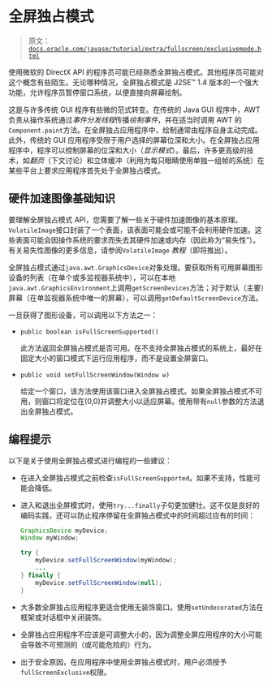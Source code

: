 # 全屏独占模式

> 原文：[`docs.oracle.com/javase/tutorial/extra/fullscreen/exclusivemode.html`](https://docs.oracle.com/javase/tutorial/extra/fullscreen/exclusivemode.html)

使用微软的 DirectX API 的程序员可能已经熟悉全屏独占模式。其他程序员可能对这个概念有些陌生。无论哪种情况，全屏独占模式是 J2SE™ 1.4 版本的一个强大功能，允许程序员暂停窗口系统，以便直接向屏幕绘制。

这是与许多传统 GUI 程序有些微的范式转变。在传统的 Java GUI 程序中，AWT 负责从操作系统通过*事件分发线程*传播*绘制事件*，并在适当时调用 AWT 的`Component.paint`方法。在全屏独占应用程序中，绘制通常由程序自身主动完成。此外，传统的 GUI 应用程序受限于用户选择的屏幕位深和大小。在全屏独占应用程序中，程序可以控制屏幕的位深和大小（*显示模式*）。最后，许多更高级的技术，如*翻页*（下文讨论）和立体缓冲（利用为每只眼睛使用单独一组帧的系统）在某些平台上要求应用程序首先处于全屏独占模式。

## 硬件加速图像基础知识

要理解全屏独占模式 API，您需要了解一些关于硬件加速图像的基本原理。`VolatileImage`接口封装了一个表面，该表面可能会或可能不会利用硬件加速。这些表面可能会因操作系统的要求而失去其硬件加速或内存（因此称为“易失性”）。有关易失性图像的更多信息，请参阅`VolatileImage` *教程*（即将推出）。

全屏独占模式通过`java.awt.GraphicsDevice`对象处理。要获取所有可用屏幕图形设备的列表（在单个或多监视器系统中），可以在本地`java.awt.GraphicsEnvironment`上调用`getScreenDevices`方法；对于默认（主要）屏幕（在单监视器系统中唯一的屏幕），可以调用`getDefaultScreenDevice`方法。

一旦获得了图形设备，可以调用以下方法之一：

+   `public boolean isFullScreenSupported()`

    此方法返回全屏独占模式是否可用。在不支持全屏独占模式的系统上，最好在固定大小的窗口模式下运行应用程序，而不是设置全屏窗口。

+   `public void setFullScreenWindow(Window w)`

    给定一个窗口，该方法使用该窗口进入全屏独占模式。如果全屏独占模式不可用，则窗口将定位在(0,0)并调整大小以适应屏幕。使用带有`null`参数的方法退出全屏独占模式。

## 编程提示

以下是关于使用全屏独占模式进行编程的一些建议：

+   在进入全屏独占模式之前检查`isFullScreenSupported`。如果不支持，性能可能会降低。

+   进入和退出全屏模式时，使用`try...finally`子句更加健壮。这不仅是良好的编码实践，还可以防止程序停留在全屏独占模式中的时间超过应有的时间：

    ```java
    GraphicsDevice myDevice;
    Window myWindow;

    try {
        myDevice.setFullScreenWindow(myWindow);
        ...
    } finally {
        myDevice.setFullScreenWindow(null);
    }

    ```

+   大多数全屏独占应用程序更适合使用无装饰窗口。使用`setUndecorated`方法在框架或对话框中关闭装饰。

+   全屏独占应用程序不应该是可调整大小的，因为调整全屏应用程序的大小可能会导致不可预测的（或可能危险的）行为。

+   出于安全原因，在应用程序中使用全屏独占模式时，用户必须授予`fullScreenExclusive`权限。
